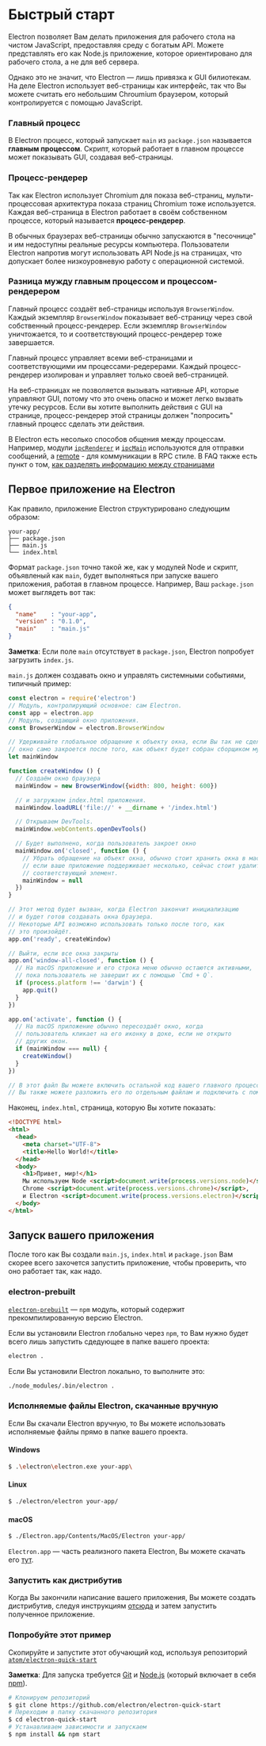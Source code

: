 # Быстрый старт

Electron позволяет Вам делать приложения для рабочего стола на чистом JavaScript,
предоставляя среду с богатым API. Можете представлять его как Node.js приложение, которое
ориентировано для рабочего стола, а не для веб сервера.

Однако это не значит, что Electron — лишь привязка к GUI билиотекам. На деле
Electron использует веб-страницы как интерфейс, так что Вы можете считать его
небольшим Chroumium браузером, который контролируется с помощью JavaScript.

### Главный процесс

В Electron процесс, который запускает `main` из `package.json` называется
__главным процессом__. Скрипт, который работает в главном процессе может
показывать GUI, создавая веб-страницы.

### Процесс-рендерер

Так как Electron использует Chromium для показа веб-страниц,
мульти-процессовая архитектура показа страниц Chromium тоже используется.
Каждая веб-страница в Electron работает в своём собственном процессе,
который называется  __процесс-рендерер__.

В обычных браузерах веб-страницы обычно запускаются в "песочнице" и им недоступны
реальные ресурсы компьютера. Пользователи Electron напротив могут использовать API
Node.js на страницах, что допускает более низкоуровневую работу с операционной системой.

### Разница мужду главным процессом и процессом-рендерером

Главный процесс создаёт веб-страницы используя `BrowserWindow`. Каждый экземпляр
`BrowserWindow` показывает веб-страницу через свой собственный процесс-рендерер.
Если экземпляр `BrowserWindow` уничтожается, то и соответствующий процесс-рендерер тоже
завершается.

Главный процесс управляет всеми веб-страницами и соответствующими им процессами-редерерами.
Каждый процесс-рендерер изолирован и управляет только своей веб-страницей.

На веб-страницах не позволяется вызывать нативные API, которые управляют GUI,
потому что это очень опасно и может легко вызвать утечку ресурсов. Если вы хотите
выполнить действия с GUI на странице, процесс-рендерер этой страницы должен
"попросить" главный процесс сделать эти действия.

В Electron есть несолько способов общения между процессам. Например, модули
[`ipcRenderer`](../api/ipc-renderer.md) и [`ipcMain`](../api/ipc-main.md) используются
для отправки сообщений, а [remote](../api/remote.md) - для коммуникации в RPC стиле.
В FAQ также есть пункт о том, [как разделять информацию между страницами][share-data]

## Первое приложение на Electron

Как правило, приложение Electron структурировано следующим образом:

```text
your-app/
├── package.json
├── main.js
└── index.html
```

Формат `package.json` точно такой же, как у модулей Node и скрипт, объявленый
как `main`, будет выполняться при запуске вашего приложения, работая в
главном процессе. Например, Ваш `package.json` может выглядеть вот так:

```json
{
  "name"    : "your-app",
  "version" : "0.1.0",
  "main"    : "main.js"
}
```

__Заметка__: Если поле `main` отсутствует в `package.json`, Electron попробует
загрузить `index.js`.


`main.js` должен создавать окно и управлять системными событиями,
типичный пример:

```javascript
const electron = require('electron')
// Модуль, контролирующий основное: сам Electron.
const app = electron.app
// Модуль, создающий окно приложения.
const BrowserWindow = electron.BrowserWindow

// Удерживайте глобальное обращение к объекту окна, если Вы так не сделаете, то
// окно само закроется после того, как объект будет собран сборщиком мусора.
let mainWindow

function createWindow () {
  // Создаём окно браузера
  mainWindow = new BrowserWindow({width: 800, height: 600})

  // и загружаем index.html приложения.
  mainWindow.loadURL('file://' + __dirname + '/index.html')

  // Открываем DevTools.
  mainWindow.webContents.openDevTools()

  // Будет выполнено, когда пользователь закроет окно
  mainWindow.on('closed', function () {
    // Убрать обращение на объект окна, обычно стоит хранить окна в массиве,
    // если ваше приложение поддерживает несколько, сейчас стоит удалить
    // соответствующий элемент.
    mainWindow = null
  })
}

// Этот метод будет вызван, когда Electron закончит инициализацию
// и будет готов создавать окна браузера.
// Некоторые API возможно использовать только после того, как
// это произойдёт.
app.on('ready', createWindow)

// Выйти, если все окна закрыты
app.on('window-all-closed', function () {
  // На macOS приложение и его строка меню обычно остаются активными,
  // пока пользователь не завершит их с помощью `Cmd + Q`.
  if (process.platform !== 'darwin') {
    app.quit()
  }
})

app.on('activate', function () {
  // На macOS приложение обычно пересоздаёт окно, когда
  // пользователь кликает на его иконку в доке, если не открыто
  // других окон.
  if (mainWindow === null) {
    createWindow()
  }
})

// В этот файл Вы можете включить остальной код вашего главного процесса.
// Вы также можете разложить его по отдельным файлам и подключить с помощью require.

```

Наконец, `index.html`, страница, которую Вы хотите показать:

```html
<!DOCTYPE html>
<html>
  <head>
    <meta charset="UTF-8">
    <title>Hello World!</title>
  </head>
  <body>
    <h1>Привет, мир!</h1>
    Мы используем Node <script>document.write(process.versions.node)</script>,
    Chrome <script>document.write(process.versions.chrome)</script>,
    и Electron <script>document.write(process.versions.electron)</script>.
  </body>
</html>
```

## Запуск вашего приложения

После того как Вы создали `main.js`, `index.html` и `package.json` Вам скорее всего захочется
запустить приложение, чтобы проверить, что оно работает так, как надо.

### electron-prebuilt

[`electron-prebuilt`](https://github.com/electron-userland/electron-prebuilt) — `npm` модуль,
который содержит прекомпилированную версию Electron.

Если вы установили Electron глобально через `npm`, то Вам нужно будет всего лишь
запустить сдедующее в папке вашего проекта:

```bash
electron .
```

Если Вы установили Electron локально, то выполните это:

```bash
./node_modules/.bin/electron .
```

### Исполняемые файлы Electron, скачанные вручную

Если Вы скачали Electron вручную, то Вы можете использовать
исполняемые файлы прямо в папке вашего проекта.

#### Windows

```bash
$ .\electron\electron.exe your-app\
```

#### Linux

```bash
$ ./electron/electron your-app/
```

#### macOS

```bash
$ ./Electron.app/Contents/MacOS/Electron your-app/
```

`Electron.app` — часть реализного пакета Electron, Вы можете скачать его
[тут](https://github.com/electron/electron/releases).

### Запустить как дистрибутив

Когда Вы закончили написание вашего приложения, Вы можете создать
дистрибутив, следуя инструкциям [отсюда](./application-distribution.md) и
затем запустить полученное приложение.

### Попробуйте этот пример

Скопируйте и запустите этот обучающий код, используя репозиторий [`atom/electron-quick-start`](https://github.com/electron/electron-quick-start)

**Заметка**: Для запуска требуется [Git](https://git-scm.com) и [Node.js](https://nodejs.org/en/download/) (который включает в себя [npm](https://npmjs.org)).

```bash
# Клонируем репозиторий
$ git clone https://github.com/electron/electron-quick-start
# Переходим в папку скачанного репозитория
$ cd electron-quick-start
# Устанавливаем зависимости и запускаем
$ npm install && npm start
```

[share-data]: ../faq/electron-faq.md#how-to-share-data-between-web-pages
